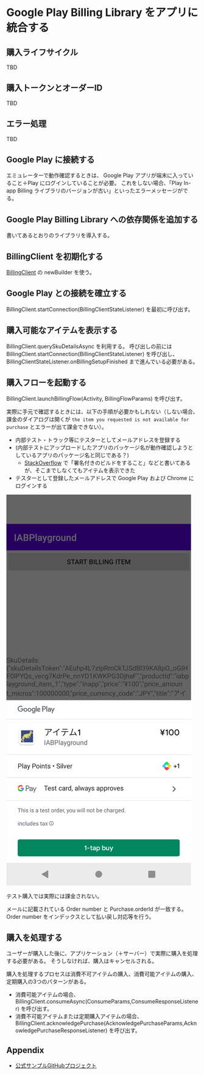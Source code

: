# Google Play Billing Library をアプリに統合する

## 購入ライフサイクル

TBD

## 購入トークンとオーダーID

TBD

## エラー処理

TBD

## Google Play に接続する

エミュレーターで動作確認するときは、 Google Play アプリが端末に入っていること＋Play にログインしていることが必要。
これをしない場合、「Play In-app Billing ライブラリのバージョンが古い」といったエラーメッセージがでる。

## Google Play Billing Library への依存関係を追加する

書いてあるとおりのライブラリを導入する。

## BillingClient を初期化する

[BillingClient](https://developer.android.com/reference/com/android/billingclient/api/BillingClient) の newBuilder を使う。

## Google Play との接続を確立する

BillingClient.startConnection(BillingClientStateListener) を最初に呼び出す。

## 購入可能なアイテムを表示する

BillingClient.querySkuDetailsAsync を利用する。
呼び出しの前には BillingClient.startConnection(BillingClientStateListener) を呼び出し、 BillingClientStateListener.onBillingSetupFinished まで進んでいる必要がある。

## 購入フローを起動する

BillingClient.launchBillingFlow(Activity, BillingFlowParams) を呼び出す。

実際に手元で確認するときには、以下の手順が必要かもしれない（しない場合、課金のダイアログは開くが `the item you requested is not available for purchase` とエラーが出て課金できない）。

- 内部テスト・トラック等にテスターとしてメールアドレスを登録する
- (内部テストにアップロードしたアプリのパッケージ名が動作確認しようとしているアプリのパッケージ名と同じである？)
    - [StackOverflow](https://stackoverflow.com/questions/13117081/the-item-you-requested-is-not-available-for-purchase) で「署名付きのビルドをすること」などと書いてあるが、そこまでしなくてもアイテムを表示できた
- テスターとして登録したメールアドレスで Google Play および Chrome にログインする

![購入フローを起動する](./launch-the-purchase-flow.png)

テスト購入では実際には課金されない。

メールに記載されている Order number と Purchase.orderId が一致する。
Order number をインデックスとして払い戻し対応等を行う。

## 購入を処理する

ユーザーが購入した後に、アプリケーション（＋サーバー）で実際に購入を処理する必要がある。
そうしなければ、購入はキャンセルされる。

購入を処理するプロセスは消費不可アイテムの購入、消費可能アイテムの購入、定期購入の3つのパターンがある。

- 消費可能アイテムの場合、 BillingClient.consumeAsync(ConsumeParams,ConsumeResponseListener) を呼び出す。
- 消費不可能アイテムまたは定期購入アイテムの場合、 BillingClient.acknowledgePurchase(AcknowledgePurchaseParams,AcknowledgePurchaseResponseListener) を呼び出す。

## Appendix

- [公式サンプルGitHubプロジェクト](https://github.com/android/play-billing-samples)
